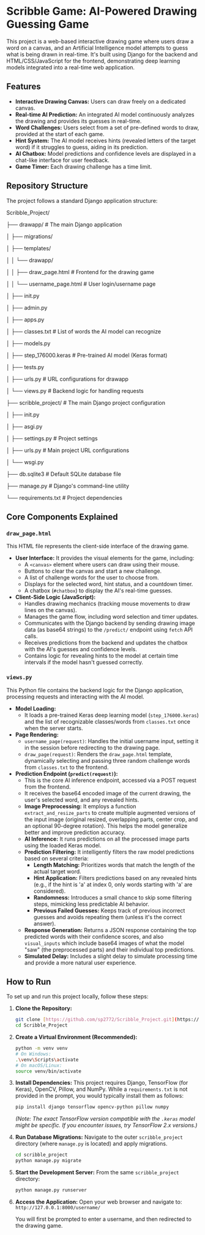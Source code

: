 # Scribble Game: AI-Powered Drawing Guessing Game

This project is a web-based interactive drawing game where users draw a word on a canvas, and an Artificial Intelligence model attempts to guess what is being drawn in real-time. It's built using Django for the backend and HTML/CSS/JavaScript for the frontend, demonstrating deep learning models integrated into a real-time web application.

## Features

* **Interactive Drawing Canvas:** Users can draw freely on a dedicated canvas.
* **Real-time AI Prediction:** An integrated AI model continuously analyzes the drawing and provides its guesses in real-time.
* **Word Challenges:** Users select from a set of pre-defined words to draw, provided at the start of each game.
* **Hint System:** The AI model receives hints (revealed letters of the target word) if it struggles to guess, aiding in its prediction.
* **AI Chatbox:** Model predictions and confidence levels are displayed in a chat-like interface for user feedback.
* **Game Timer:** Each drawing challenge has a time limit.

## Repository Structure

The project follows a standard Django application structure:

Scribble_Project/

├── drawapp/                     # The main Django application

│   ├── migrations/

│   ├── templates/

│   │   └── drawapp/

│   │       ├── draw_page.html   # Frontend for the drawing game

│   │       └── username_page.html # User login/username page

│   ├── init.py

│   ├── admin.py

│   ├── apps.py

│   ├── classes.txt              # List of words the AI model can recognize

│   ├── models.py

│   ├── step_176000.keras        # Pre-trained AI model (Keras format)

│   ├── tests.py

│   ├── urls.py                  # URL configurations for drawapp

│   └── views.py                 # Backend logic for handling requests

├── scribble_project/            # The main Django project configuration

│   ├── init.py

│   ├── asgi.py

│   ├── settings.py              # Project settings

│   ├── urls.py                  # Main project URL configurations

│   └── wsgi.py

├── db.sqlite3                   # Default SQLite database file

├── manage.py                    # Django's command-line utility

└── requirements.txt             # Project dependencies 

## Core Components Explained

### `draw_page.html`

This HTML file represents the client-side interface of the drawing game.

* **User Interface:** It provides the visual elements for the game, including:
    * A `<canvas>` element where users can draw using their mouse.
    * Buttons to clear the canvas and start a new challenge.
    * A list of challenge words for the user to choose from.
    * Displays for the selected word, hint status, and a countdown timer.
    * A chatbox (`#chatbox`) to display the AI's real-time guesses.
* **Client-Side Logic (JavaScript):**
    * Handles drawing mechanics (tracking mouse movements to draw lines on the canvas).
    * Manages the game flow, including word selection and timer updates.
    * Communicates with the Django backend by sending drawing image data (as base64 strings) to the `/predict/` endpoint using `fetch` API calls.
    * Receives predictions from the backend and updates the chatbox with the AI's guesses and confidence levels.
    * Contains logic for revealing hints to the model at certain time intervals if the model hasn't guessed correctly.

### `views.py`

This Python file contains the backend logic for the Django application, processing requests and interacting with the AI model.

* **Model Loading:**
    * It loads a pre-trained Keras deep learning model (`step_176000.keras`) and the list of recognizable classes/words from `classes.txt` once when the server starts.
* **Page Rendering:**
    * `username_page(request)`: Handles the initial username input, setting it in the session before redirecting to the drawing page.
    * `draw_page(request)`: Renders the `draw_page.html` template, dynamically selecting and passing three random challenge words from `classes.txt` to the frontend.
* **Prediction Endpoint (`predict(request)`):**
    * This is the core AI inference endpoint, accessed via a POST request from the frontend.
    * It receives the base64 encoded image of the current drawing, the user's selected word, and any revealed hints.
    * **Image Preprocessing:** It employs a function `extract_and_resize_parts` to create multiple augmented versions of the input image (original resized, overlapping parts, center crop, and an optional 90-degree rotation). This helps the model generalize better and improve prediction accuracy.
    * **AI Inference:** It runs predictions on all the processed image parts using the loaded Keras model.
    * **Prediction Filtering:** It intelligently filters the raw model predictions based on several criteria:
        * **Length Matching:** Prioritizes words that match the length of the actual target word.
        * **Hint Application:** Filters predictions based on any revealed hints (e.g., if the hint is 'a' at index 0, only words starting with 'a' are considered).
        * **Randomness:** Introduces a small chance to skip some filtering steps, mimicking less predictable AI behavior.
        * **Previous Failed Guesses:** Keeps track of previous incorrect guesses and avoids repeating them (unless it's the correct answer).
    * **Response Generation:** Returns a JSON response containing the top predicted words with their confidence scores, and also `visual_inputs` which include base64 images of what the model "saw" (the preprocessed parts) and their individual top predictions.
    * **Simulated Delay:** Includes a slight delay to simulate processing time and provide a more natural user experience.

## How to Run

To set up and run this project locally, follow these steps:

1.  **Clone the Repository:**
    ```bash
    git clone [https://github.com/sp2772/Scribble_Project.git](https://github.com/sp2772/Scribble_Project.git)
    cd Scribble_Project
    ```

2.  **Create a Virtual Environment (Recommended):**
    ```bash
    python -m venv venv
    # On Windows:
    .\venv\Scripts\activate
    # On macOS/Linux:
    source venv/bin/activate
    ```

3.  **Install Dependencies:**
    This project requires Django, TensorFlow (for Keras), OpenCV, Pillow, and NumPy. While a `requirements.txt` is not provided in the prompt, you would typically install them as follows:
    ```bash
    pip install django tensorflow opencv-python pillow numpy
    ```
    *(Note: The exact TensorFlow version compatible with the `.keras` model might be specific. If you encounter issues, try TensorFlow 2.x versions.)*

4.  **Run Database Migrations:**
    Navigate to the outer `scribble_project` directory (where `manage.py` is located) and apply migrations.
    ```bash
    cd scribble_project
    python manage.py migrate
    ```

5.  **Start the Development Server:**
    From the same `scribble_project` directory:
    ```bash
    python manage.py runserver
    ```

6.  **Access the Application:**
    Open your web browser and navigate to:
    `http://127.0.0.1:8000/username/`

    You will first be prompted to enter a username, and then redirected to the drawing game.
